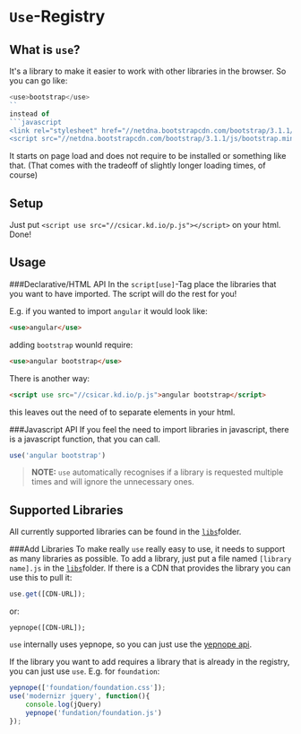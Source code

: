 `Use`-Registry
===

What is `use`?
---

It's a library to make it easier to work with other libraries in the browser. So you can go like:
```javascript
<use>bootstrap</use>
``
instead of
```javascript
<link rel="stylesheet" href="//netdna.bootstrapcdn.com/bootstrap/3.1.1/css/bootstrap.min.css">
<script src="//netdna.bootstrapcdn.com/bootstrap/3.1.1/js/bootstrap.min.js"></script>
```
It starts on page load and does not require to be  installed or something like that.
(That comes with the tradeoff of slightly longer loading times, of course)

Setup
---

Just put `<script use src="//csicar.kd.io/p.js"></script>` on your html. Done!

Usage
---

###Declarative/HTML API
In the `script[use]`-Tag place the libraries that you want to have imported. The script will do the rest for you!

E.g. if you wanted to import `angular` it would look like:

```html
<use>angular</use>
```

adding `bootstrap` wounld require:

```html
<use>angular bootstrap</use>
```
There is another way:
```html
<script use src="//csicar.kd.io/p.js">angular bootstrap</script>
```
this leaves out the need of to separate elements in your html.

###Javascript API
If you feel the need to import libraries in javascript, there is a javascript function, that you can call.
```javascript
use('angular bootstrap')
```

> **NOTE:** `use` automatically recognises if a library is requested multiple times and will ignore the unnecessary ones.
 
Supported Libraries
---

All currently supported libraries can be found in the [`libs`](https://github.com/csicar/Registry/tree/master/libs)folder.

###Add Libraries
To make really `use` really easy to use, it needs to support as many libraries as possible. To add a library, just put a file named `[library name].js` in the [`libs`](https://github.com/csicar/Registry/tree/master/libs)folder. If there is a CDN that provides the library you can use this to pull it:
```javascript
use.get([CDN-URL]);
```
or:
```
yepnope([CDN-URL]);
```

`use` internally uses yepnope, so you can just use the [yepnope api](http://yepnopejs.com/#api).

If the library you want to add requires a library that is already in the registry, you can just use `use`.
E.g. for `foundation`:
```javascript
yepnope(['foundation/foundation.css']);
use('modernizr jquery', function(){
	console.log(jQuery)
	yepnope('fundation/foundation.js')
});
```